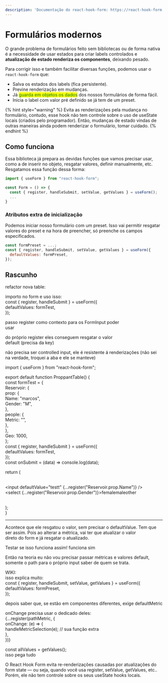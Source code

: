 ```yaml
---
description: 'Documentação do react-hook-form: https://react-hook-form.com/form-builder'
---
```


# Formulários modernos

O grande problema de formulários feito sem bibliotecas ou de forma nativa é a necessidade de usar estados para criar labels controlados e **atualização de estado renderiza os componentes**, deixando pesado.

Para corrigir isso e também facilitar diversas funções, podemos usar o `react-hook-form` que:

* Salva os estados dos labels (fica persistente).
* Previne renderização em mudanças.
* Já <mark style="color:green;">guarda em objetos os dados</mark> dos nossos formulários de forma fácil.
* Inicia o label com valor pré definido se já tem de um preset.

{% hint style="warning" %}
Evita as renderizações pela mudança no formulário, contudo, esse hook não tem controle sobre o uso de useState locais (criados pelo programador). Então, mudanças de estado vindas de outras maneiras ainda podem renderizar o formulário, tomar cuidado.
{% endhint %}

## Como funciona

Essa biblioteca já prepara as devidas funções que vamos precisar usar, como a de inserir no objeto, resgatar valores, definir manualmente, etc. Resgatamos essa função dessa forma:

```jsx
import { useForm } from "react-hook-form";

const Form = () => {
  const { register, handleSubmit, setValue, getValues } = useForm();
  ...
}
```

### Atributos extra de inicialização

Podemos iniciar nosso formulário com um preset. Isso vai permitir resgatar valores do preset e na hora de preencher, só preenche os campos especificados.

```jsx
const formPreset = ...;
const { register, handleSubmit, setValue, getValues } = useForm({
  defaultValues: formPreset,
});
```

## Rascunho

refactor nova table:

importo no form e uso isso:\
const { register, handleSubmit } = useForm({\
defaultValues: formTest,\
});

passo register como contexto para os FormInput poder\
usar

do próprio register eles conseguem resgatar o valor\
default (precisa da key)

não precisa ser controlled input, ele é resistente á renderizações (não sei na verdade, troquei a aba e ele se manteve)

import { useForm } from "react-hook-form";

export default function ProppantTable() {\
const formTest = {\
Reservoir: {\
prop: {\
Name: "marcos",\
Gender: "M",\
},\
people: {\
Metric: "",\
},\
},\
Geo: 1000,\
};\
const { register, handleSubmit } = useForm({\
defaultValues: formTest,\
});\
const onSubmit = (data) => console.log(data);

return (

\
\<input defaultValue="testt" {...register("Reservoir.prop.Name")} />\
\<select {...register("Reservoir.prop.Gender")}>femalemaleother\
);\
}

***

Acontece que ele resgatou o valor, sem precisar o defaultValue. Tem que\
ser assim. Pois ao alterar a métrica, vai ter que atualizar o valor\
direto do form e já resgatar o atualizado.

Testar se isso funciona assim! funciona sim

Então na teoria eu não vou precisar passar métricas e valores default,\
somente o path para o próprio input saber de quem se trata.

WIKI:\
isso explica muito:\
const { register, handleSubmit, setValue, getValues } = useForm({\
defaultValues: formPreset,\
});

depois saber que, se estão em componentes diferentes, exige defaultMetric

onChange precisa usar o dedicado deles:\
{...register(pathMetric, {\
onChange: (e) => {\
handleMetricSelection(e); // sua função extra\
},\
})}

const allValues = getValues();\
isso pega tudo

O React Hook Form evita re-renderizações causadas por atualizações do form state — ou seja, quando você usa register, setValue, getValues, etc.. Porém, ele não tem controle sobre os seus useState hooks locais.
